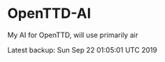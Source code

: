 # OpenTTD-AI
My AI for OpenTTD, will use primarily air

Latest backup: Sun Sep 22 01:05:01 UTC 2019
